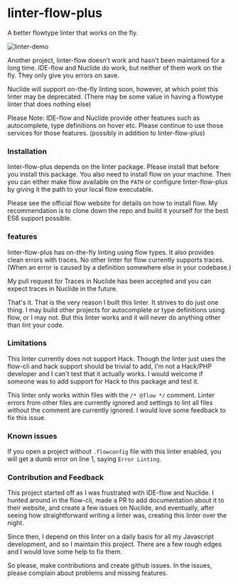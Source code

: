 # linter-flow-plus

A better flowtype linter that works on the fly.

![linter-demo](http://naman.s3.amazonaws.com/linter-flow-plus/linter-flow-plus.gif)

Another project, linter-flow doesn't work and hasn't been maintained for a long time. IDE-flow and Nuclide do work, but neither of them work on the fly. They only give you errors on save.

Nuclide will support on-the-fly linting soon, however, at which point this linter may be deprecated. (There may be some value in having a flowtype linter that does nothing else)

Please Note: IDE-flow and Nuclide provide other features such as autocomplete, type definitions on hover etc. Please continue to use those services for those features. (possibly in addition to linter-flow-plus)

### Installation

linter-flow-plus depends on the linter package. Please install that before you install this package.
You also need to install flow on your machine. Then you can either make flow available on the `PATH` or configure linter-flow-plus by giving it the path to your local flow executable.

Please see the official flow website for details on how to install flow. My recommendation is to clone down the repo and build it yourself for the best ES6 support possible.


### features

linter-flow-plus has on-the-fly linting using flow types. It also provides clean errors with traces. No other linter for flow currently supports traces. (When an error is caused by a definition somewhere else in your codebase.)

My pull request for Traces in Nuclide has been accepted and you can expect traces in Nuclide in the future.

That's it. That is the very reason I built this linter. It strives to do just one thing. I may build other projects for autocomplete or type definitions using flow, or I may not. But this linter works and it will never do anything other than lint your code.

### Limitations

This linter currently does not support Hack. Though the linter just uses the flow-cli and hack support should be trivial to add, I'm not a Hack/PHP developer and I can't test that it actually works. I would welcome if someone was to add support for Hack to this package and test it.

This linter only works within files with the `/* @flow */` comment. Linter errors from other files are currently ignored and settings to lint all files without the comment are currently ignored. I would love some feedback to fix this issue.

### Known issues

If you open a project without `.flowconfig` file with this linter enabled, you will get a dumb error on line 1, saying `Error Linting`.

### Contribution and Feedback

This project started off as I was frustrated with IDE-flow and Nuclide. I hunted around in the flow-cli, made a PR to add documentation about it to their website, and create a few issues on Nuclide, and eventually, after seeing how straightforward writing a linter was, creating this linter over the night.

Since then, I depend on this linter on a daily basis for all my Javascript development, and so I maintain this project. There are a few rough edges and I would love some help to fix them.

So please, make contributions and create github issues. In the issues, please complain about problems and missing features.
